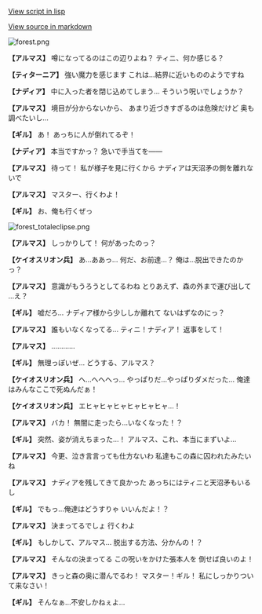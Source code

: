 [View script in lisp](../scripts/100602040.txt)

[View source in markdown](100602040.md)

![forest.png](../images/backgrounds/forest.png)

**【アルマス】**
噂になってるのはこの辺りよね？
ティニ、何か感じる？

**【ティターニア】**
強い魔力を感じます
これは…結界に近いもののようですね

**【ナディア】**
中に入った者を閉じ込めてしまう…
そういう呪いでしょうか？

**【アルマス】**
境目が分からないから、
あまり近づきすぎるのは危険だけど
奥も調べたいし…

**【ギル】**
あ！
あっちに人が倒れてるぞ！

**【ナディア】**
本当ですかっ？
急いで手当てを――

**【アルマス】**
待って！
私が様子を見に行くから
ナディアは天沼矛の側を離れないで

**【アルマス】**
マスター、行くわよ！

**【ギル】**
お、俺も行くぜっ

![forest_totaleclipse.png](../images/backgrounds/forest_totaleclipse.png)

**【アルマス】**
しっかりして！
何があったのっ？

**【ケイオスリオン兵】**
あ…ああっ…
何だ、お前達…？
俺は…脱出できたのかっ？

**【アルマス】**
意識がもうろうとしてるわね
とりあえず、森の外まで運び出して
…え？

**【ギル】**
嘘だろ…
ナディア様から少ししか離れて
ないはずなのにっ？

**【アルマス】**
誰もいなくなってる…
ティニ！ナディア！
返事をして！

**【アルマス】**
…………

**【ギル】**
無理っぽいぜ…
どうする、アルマス？

**【ケイオスリオン兵】**
へ…へへへっ…
やっぱりだ…やっぱりダメだった…
俺達はみんなここで死ぬんだぁ！

**【ケイオスリオン兵】**
エヒャヒャヒャヒャヒャヒャ…！

**【アルマス】**
バカ！
無闇に走ったら…いなくなった！？

**【ギル】**
突然、姿が消えちまった…！
アルマス、これ、本当にまずいよ…

**【アルマス】**
今更、泣き言言っても仕方ないわ
私達もこの森に囚われたみたいね

**【アルマス】**
ナディアを残してきて良かった
あっちにはティニと天沼矛もいるし

**【ギル】**
でもっ…俺達はどうすりゃ
いいんだよ！？

**【アルマス】**
決まってるでしょ
行くわよ

**【ギル】**
もしかして、アルマス…
脱出する方法、分かんの！？

**【アルマス】**
そんなの決まってる
この呪いをかけた張本人を
倒せば良いのよ！

**【アルマス】**
きっと森の奥に潜んでるわ！
マスター！ギル！
私にしっかりついて来なさい！

**【ギル】**
そんなぁ…不安しかねぇよ…